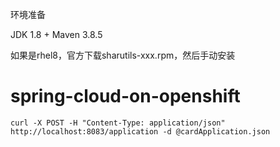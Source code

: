 环境准备

JDK 1.8 + Maven 3.8.5

如果是rhel8，官方下载sharutils-xxx.rpm，然后手动安装

# spring-cloud-on-openshift

```
curl -X POST -H "Content-Type: application/json" http://localhost:8083/application -d @cardApplication.json
```
